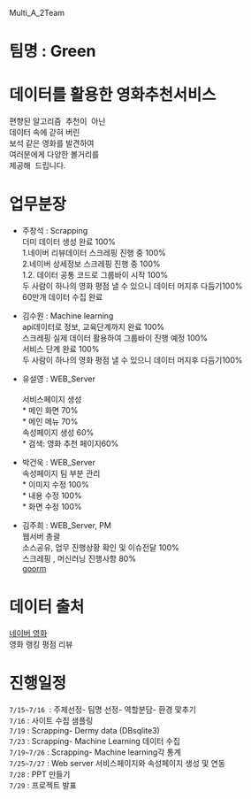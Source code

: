 Multi_A_2Team

# 팀명 : Green 

# 데이터를 활용한 영화추천서비스<br>
편향된 알고리즘  추천이  아닌<br>
데이터 속에 갇혀 버린 <br>
보석 같은 영화를 발견하여<br>
여러분에게 다양한 볼거리를 <br>
제공해  드립니다.


# 업무분장<br>
* 주창석 : Scrapping<br>
         더미 데이터 생성 완료 100%<br>
         1.네이버 리뷰데이터 스크레핑 진행 중 100% <br>
         2.네이버 상세정보 스크레핑 진행 중 100% <br>
         1.2. 데이터 공통 코드로 그룹바이 시작 100% <br>
         두 사람이 하나의 영화 평점 낼 수 있으니 데이터 머지후 다듬기100% <br>
         60만개 데이터 수집 완료
         
* 김수원 : Machine learning<br>
         api데이터로 정보, 교육단계까지 완료 100% <br>
         스크레핑 실제 데이터 활용하여 그룹바이 진행 예정 100% <br>
         서비스 단계 완료 100% <br>
         두 사람이 하나의 영화 평점 낼 수 있으니 데이터 머지후 다듬기100%<br>
          
         
* 유설영 : WEB_Server<br>        
         서비스페이지 생성<br>
          * 메인 화면 70% <br>
          * 메인 메뉴 70% <br>
         속성페이지 생성 60%<br>
          * 검색: 영화 추천 페이지60% <br>
         
         
* 박건욱 : WEB_Server<br>
         속성페이지 팀 부분 관리<br>
          * 이미지 수정 100%<br>
          * 내용 수정 100% <br>
          * 화면 수정 100% <br>
         
* 김주희 : WEB_Server, PM<br>
         웹서버 총괄<br>
         소스공유, 업무 진행상황 확인 및 이슈전달 100% <br>
         스크레핑 , 머신러닝 진행사항 80% <br>
         [goorm](https://multi-a-team-cddcy.run.goorm.io/)<br>

# 데이터 출처<br>
[네이버 영화](https://movie.naver.com/) <br>
영화 랭킹
평점 리뷰 

# 진행일정<br>
 `7/15~7/16`  : 주제선정- 팀명 선정- 역할분담- 환경 맟추기 <br>
 `7/16` : 사이트 수집 샘플링<br>
 `7/19` : Scrapping- Dermy data (DBsqlite3) <br>
 `7/23` : Scrapping- Machine Learning 데이터 수집<br>
 `7/19~7/26` : Scrapping- Machine learning각 통계<br>
 `7/25~7/27` : Web server 서비스페이지와 속성페이지 생성 및 연동<br>
 `7/28` : PPT 만들기<br>
 `7/29` : 프로젝트 발표<br>

